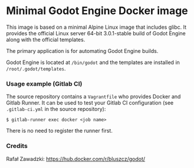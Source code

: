 # Minimal Godot Engine Docker image

This image is based on a minimal Alpine Linux image that includes glibc. It provides the official Linux server 64-bit 3.0.1-stable build of Godot Engine along with the official templates.

The primary application is for automating Godot Engine builds.

Godot Engine is located at ```/bin/godot``` and the templates are installed in ```/root/.godot/templates```.

### Usage example (Gitlab CI)

The source repository contains a ```Vagrantfile``` who provides Docker and Gitlab Runner. It can be used to test your Gitlab CI configuration (see ```.gitlab-ci.yml``` in the source repository):

    $ gitlab-runner exec docker <job name>
   
There is no need to register the runner first.

### Credits

Rafał Zawadzki: https://hub.docker.com/r/bluszcz/godot/

